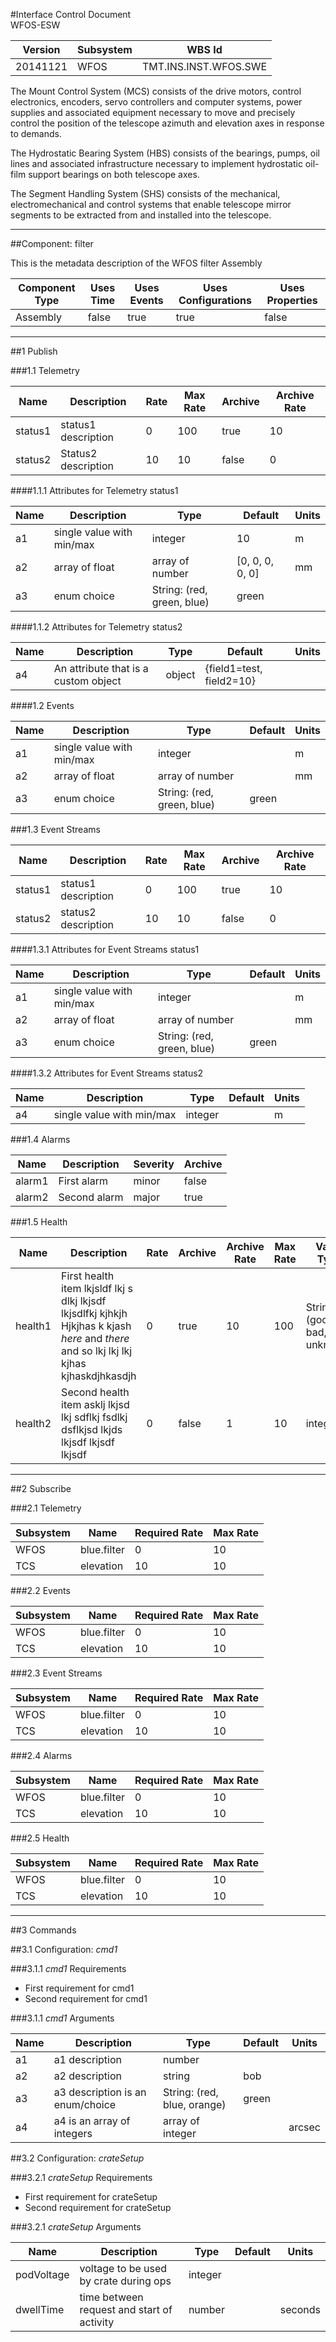 
#Interface Control Document <br> WFOS-ESW

 Version | Subsystem | WBS Id
 ---|---|---
20141121 | WFOS | TMT.INS.INST.WFOS.SWE


The Mount Control System (MCS) consists of the drive motors, control electronics, encoders, servo controllers and computer systems, power supplies and associated equipment necessary to move and precisely control the position of the telescope azimuth and elevation axes in response to demands.

The Hydrostatic Bearing System (HBS) consists of the bearings, pumps, oil lines and associated infrastructure necessary to implement hydrostatic oil-film support bearings on both telescope axes.

The Segment Handling System (SHS) consists of the mechanical, electromechanical and control systems that enable telescope mirror segments to be extracted from and installed into the telescope.  

    

---


##Component: filter

This is the metadata description of the WFOS filter Assembly


Component Type | Uses Time | Uses Events | Uses Configurations | Uses Properties
---|---|---|---|---
Assembly | false | true | true | false

    

---

##1 Publish

###1.1 Telemetry

Name|Description|Rate|Max Rate|Archive|Archive Rate
---|---|---|---|---|--- |
status1 | status1 description | 0 | 100 | true | 10 |
status2 | Status2 description | 10 | 10 | false | 0 |

####1.1.1 Attributes for Telemetry status1

Name|Description|Type|Default|Units
---|---|---|---|---
a1 | single value with min/max | integer | 10 | m |
a2 | array of float | array of number | [0, 0, 0, 0, 0] | mm |
a3 | enum choice | String: (red, green, blue) | green |  |


####1.1.2 Attributes for Telemetry status2

Name|Description|Type|Default|Units
---|---|---|---|---
a4 | An attribute that is a custom object | object | {field1=test, field2=10} |  |



####1.2 Events

Name|Description|Type|Default|Units
---|---|---|---|---
a1 | single value with min/max | integer |  | m |
a2 | array of float | array of number |  | mm |
a3 | enum choice | String: (red, green, blue) | green |  |


###1.3 Event Streams

Name|Description|Rate|Max Rate|Archive|Archive Rate
---|---|---|---|---|--- |
status1 | status1 description | 0 | 100 | true | 10 |
status2 | status2 description | 10 | 10 | false | 0 |

####1.3.1 Attributes for Event Streams status1

Name|Description|Type|Default|Units
---|---|---|---|---
a1 | single value with min/max | integer |  | m |
a2 | array of float | array of number |  | mm |
a3 | enum choice | String: (red, green, blue) | green |  |


####1.3.2 Attributes for Event Streams status2

Name|Description|Type|Default|Units
---|---|---|---|---
a4 | single value with min/max | integer |  | m |


###1.4 Alarms

Name|Description|Severity|Archive
---|---|---|---
alarm1 | First alarm | minor | false |
alarm2 | Second alarm | major | true |


###1.5 Health

Name|Description|Rate|Archive|Archive Rate|Max Rate|Value Type
---|---|---|---|---|---|---
health1 | First health item lkjsldf lkj s dlkj lkjsdf lkjsdlfkj kjhkjh Hjkjhas k kjash  *here* and _there_ and so lkj lkj lkj kjhas kjhaskdjhkasdjh | 0 | true | 10 | 100 | String: (good, ill, bad, unknown) |
health2 | Second health item  asklj lkjsd lkj sdflkj fsdlkj dsflkjsd lkjds lkjsdf lkjsdf lkjsdf | 0 | false | 1 | 10 | integer |

---

##2 Subscribe

###2.1 Telemetry

Subsystem|Name|Required Rate|Max Rate
---|---|---|---
WFOS | blue.filter | 0 | 10 |
TCS | elevation | 10 | 10 |


###2.2 Events

Subsystem|Name|Required Rate|Max Rate
---|---|---|---
WFOS | blue.filter | 0 | 10 |
TCS | elevation | 10 | 10 |


###2.3 Event Streams

Subsystem|Name|Required Rate|Max Rate
---|---|---|---
WFOS | blue.filter | 0 | 10 |
TCS | elevation | 10 | 10 |


###2.4 Alarms

Subsystem|Name|Required Rate|Max Rate
---|---|---|---
WFOS | blue.filter | 0 | 10 |
TCS | elevation | 10 | 10 |


###2.5 Health

Subsystem|Name|Required Rate|Max Rate
---|---|---|---
WFOS | blue.filter | 0 | 10 |
TCS | elevation | 10 | 10 |

---

##3 Commands

##3.1 Configuration: *cmd1*


###3.1.1 *cmd1* Requirements

* First requirement for cmd1
* Second requirement for cmd1

###3.1.1 *cmd1* Arguments


Name|Description|Type|Default|Units
---|---|---|---|---
a1 | a1 description | number |  |  |
a2 | a2 description | string | bob |  |
a3 | a3 description is an enum/choice | String: (red, blue, orange) | green |  |
a4 | a4 is an array of integers | array of integer |  | arcsec |


##3.2 Configuration: *crateSetup*


###3.2.1 *crateSetup* Requirements

* First requirement for crateSetup
* Second requirement for crateSetup

###3.2.1 *crateSetup* Arguments


Name|Description|Type|Default|Units
---|---|---|---|---
podVoltage | voltage to be used by crate during ops | integer |  |  |
dwellTime | time between request and start of activity | number |  | seconds |
